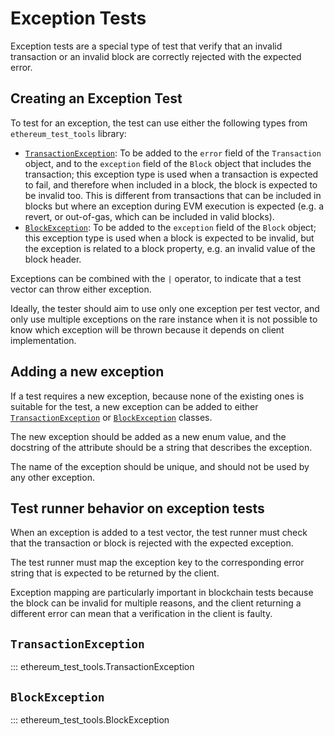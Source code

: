 # Exception Tests

Exception tests are a special type of test that verify that an invalid transaction or an invalid block are correctly rejected with the expected error.

## Creating an Exception Test

To test for an exception, the test can use either the following types from `ethereum_test_tools` library:

- [`TransactionException`](#transactionexception): To be added to the `error` field of the `Transaction` object, and to the `exception` field of the `Block` object that includes the transaction; this exception type is used when a transaction is expected to fail, and therefore when included in a block, the block is expected to be invalid too. This is different from transactions that can be included in blocks but where an exception during EVM execution is expected (e.g. a revert, or out-of-gas, which can be included in valid blocks).
- [`BlockException`](#blockexception): To be added to the `exception` field of the `Block` object; this exception type is used when a block is expected to be invalid, but the exception is related to a block property, e.g. an invalid value of the block header.

Exceptions can be combined with the `|` operator, to indicate that a test vector can throw either exception.

Ideally, the tester should aim to use only one exception per test vector, and only use multiple exceptions on the rare instance when it is not possible to know which exception will be thrown because it depends on client implementation.

## Adding a new exception

If a test requires a new exception, because none of the existing ones is suitable for the test, a new exception can be added to either [`TransactionException`](#transactionexception) or [`BlockException`](#blockexception) classes.

The new exception should be added as a new enum value, and the docstring of the attribute should be a string that describes the exception.

The name of the exception should be unique, and should not be used by any other exception.

## Test runner behavior on exception tests

When an exception is added to a test vector, the test runner must check that the transaction or block is rejected with the expected exception.

The test runner must map the exception key to the corresponding error string that is expected to be returned by the client.

Exception mapping are particularly important in blockchain tests because the block can be invalid for multiple reasons, and the client returning a different error can mean that a verification in the client is faulty.

## `TransactionException`

::: ethereum_test_tools.TransactionException

## `BlockException`

::: ethereum_test_tools.BlockException
